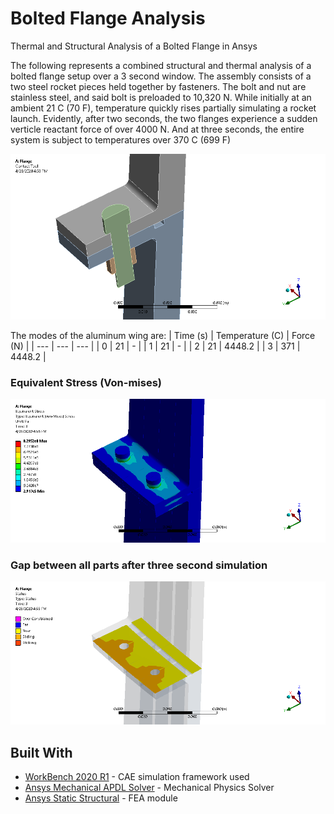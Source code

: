 # Bolted Flange Analysis
Thermal and Structural Analysis of a Bolted Flange in Ansys

The following represents a combined structural and thermal analysis of a bolted flange setup over a 3 second window. The assembly consists of a two steel rocket pieces held together by fasteners. 
The bolt and nut are stainless steel, and said bolt is preloaded to 10,320 N. While initially at an ambient 21 C (70 F), temperature quickly rises partially simulating a rocket launch.
Evidently, after two seconds, the two flanges experience a sudden verticle reactant force of over 4000 N. And at three seconds, the entire system is subject to temperatures over 370 C (699 F) 

![](boltedFlange_files/user_files/simulating_contact.PNG)

The modes of the aluminum wing are:
| Time (s) | Temperature (C) | Force (N) |
| ---      | ---       | ---       |
| 0 | 21 | - |
| 1 | 21 | - |
| 2 | 21 | 4448.2 |
| 3 | 371 | 4448.2 |

### Equivalent Stress (Von-mises)
![](boltedFlange_files/user_files/equiv_stress.PNG)
### Gap between all parts after three second simulation
![](boltedFlange_files/user_files/end_of_sim_gap.PNG)


## Built With

* [WorkBench 2020 R1](https://www.ansys.com/products/platform) - CAE simulation framework used
* [Ansys Mechanical APDL Solver](https://www.ansys.com/services/training-center/structures/introduction-to-ansys-mechanical-apdl) - Mechanical Physics Solver
* [Ansys Static Structural](https://www.ansys.com/products/structures) - FEA module

